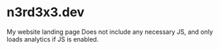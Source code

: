 # n3rd3x3.dev

My website landing page
Does not include any necessary JS, and only loads analytics if JS is enabled.
